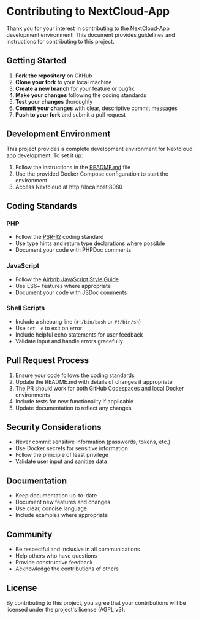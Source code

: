 # Contributing to NextCloud-App

Thank you for your interest in contributing to the NextCloud-App development environment! This document provides guidelines and instructions for contributing to this project.

## Getting Started

1. **Fork the repository** on GitHub
2. **Clone your fork** to your local machine
3. **Create a new branch** for your feature or bugfix
4. **Make your changes** following the coding standards
5. **Test your changes** thoroughly
6. **Commit your changes** with clear, descriptive commit messages
7. **Push to your fork** and submit a pull request

## Development Environment

This project provides a complete development environment for Nextcloud app development. To set it up:

1. Follow the instructions in the [README.md](README.md) file
2. Use the provided Docker Compose configuration to start the environment
3. Access Nextcloud at http://localhost:8080

## Coding Standards

### PHP

- Follow the [PSR-12](https://www.php-fig.org/psr/psr-12/) coding standard
- Use type hints and return type declarations where possible
- Document your code with PHPDoc comments

### JavaScript

- Follow the [Airbnb JavaScript Style Guide](https://github.com/airbnb/javascript)
- Use ES6+ features where appropriate
- Document your code with JSDoc comments

### Shell Scripts

- Include a shebang line (`#!/bin/bash` or `#!/bin/sh`)
- Use `set -e` to exit on error
- Include helpful echo statements for user feedback
- Validate input and handle errors gracefully

## Pull Request Process

1. Ensure your code follows the coding standards
2. Update the README.md with details of changes if appropriate
3. The PR should work for both GitHub Codespaces and local Docker environments
4. Include tests for new functionality if applicable
5. Update documentation to reflect any changes

## Security Considerations

- Never commit sensitive information (passwords, tokens, etc.)
- Use Docker secrets for sensitive information
- Follow the principle of least privilege
- Validate user input and sanitize data

## Documentation

- Keep documentation up-to-date
- Document new features and changes
- Use clear, concise language
- Include examples where appropriate

## Community

- Be respectful and inclusive in all communications
- Help others who have questions
- Provide constructive feedback
- Acknowledge the contributions of others

## License

By contributing to this project, you agree that your contributions will be licensed under the project's license (AGPL v3).
